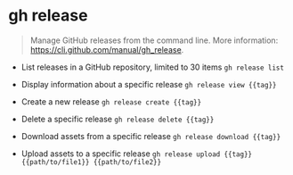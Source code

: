 # gh release
> Manage GitHub releases from the command line.
> More information: <https://cli.github.com/manual/gh_release>.

- List releases in a GitHub repository, limited to 30 items
`gh release list`

- Display information about a specific release
`gh release view {{tag}}`

- Create a new release
`gh release create {{tag}}`

- Delete a specific release
`gh release delete {{tag}}`

- Download assets from a specific release
`gh release download {{tag}}`

- Upload assets to a specific release
`gh release upload {{tag}} {{path/to/file1}} {{path/to/file2}}`
